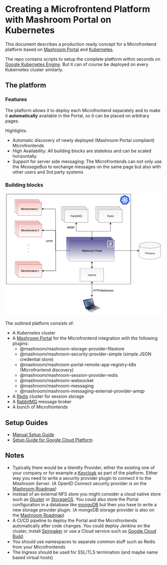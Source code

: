 
# Creating a Microfrontend Platform with Mashroom Portal on Kubernetes

This document describes a production ready concept for a Microfrontend platform based
on [Mashroom Portal](https://mashroom-server.com) and [Kubernetes](https://kubernetes.io).

The repo contains scripts to setup the complete platform within seconds on [Google Kubernetes Engine](https://cloud.google.com/kubernetes-engine).
But it can of course be deployed on every Kubernetes cluster similarly.

## The platform

### Features

The platform allows it to deploy each Microfrontend separately and to make it **automatically** available in the Portal,
so it can be placed on arbitrary pages.

Highlights:

 * Automatic discovery of newly deployed (Mashroom Portal compliant) Microfrontends
 * High Availability: All building blocks are stateless and can be scaled horizontally
 * Support for server side messaging: The Microfrontends can not only use the *MessageBus* to exchange messages on the same page
   but also with other users and 3rd party systems

### Building blocks

![The platform](./images/platform.png)

The outlined platform consists of:

 * A *Kubernetes* cluster
 * A [Mashroom Portal](https://mashroom-server.com) for the Microfrontend integration with the following plugins:
     * @mashroom/mashroom-storage-provider-filestore
     * @mashroom/mashroom-security-provider-simple (simple JSON credential store)
     * @mashroom/mashroom-portal-remote-app-registry-k8s (Microfrontend discovery)
     * @mashroom/mashroom-session-provider-redis
     * @mashroom/mashroom-websocket
     * @mashroom/mashroom-messaging
     * @mashroom/mashroom-messaging-external-provider-amqp
 * A [Redis](https://redis.io/) cluster for session storage
 * A [RabbitMQ](https://www.rabbitmq.com/) message broker
 * A bunch of Microfrontends

## Setup Guides

 * [Manual Setup Guide](SETUP_MANUAL.md)
 * [Setup Guide for Google Cloud Platform](SETUP_GCP.md)

## Notes

 * Typically there would be a Identity Provider, either the existing one of your company or for example a [Keycloak](https://www.keycloak.org/)
   as part of the platform. Either way you need to write a security provider plugin to connect it to the *Mashroom Server*.
   (A OpenID Connect security provider is on the [Mashroom Roadmap](https://github.com/nonblocking/mashroom/blob/master/ROADMAP.md))
 * Instead of an external NFS store you might consider a cloud native store such as [Gluster](https://www.gluster.org/) or [StorageOS](https://storageos.com/).
   You could also store the Portal configuration in a database like [mongoDB](https://www.mongodb.com/) but then you have to write a new
   storage provider plugin. (A mongoDB storage provider is also on the [Mashroom Roadmap](https://github.com/nonblocking/mashroom/blob/master/ROADMAP.md))
 * A CI/CD pipeline to deploy the Portal and the Microfrontends automatically after code changes.
   You could deploy Jenkins on the cluster, install [Spinnaker](https://www.spinnaker.io/)
   or use a Cloud service such as [Google Cloud Build](https://github.com/marketplace/google-cloud-build).
 * You should use namespaces to separate common stuff such as Redis from your Microfrontends
 * The Ingress should be used for SSL/TLS termination (and maybe name based virtual hosts)

